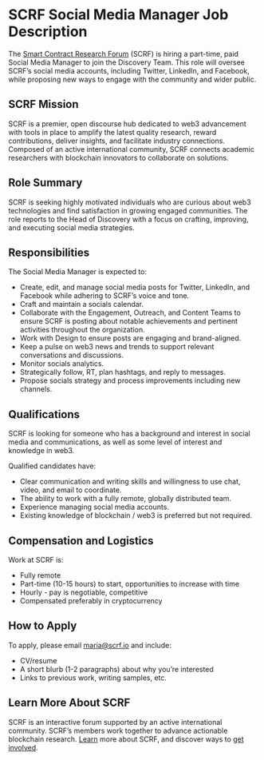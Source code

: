 # SCRF Social Media Manager Job Description

The [Smart Contract Research Forum](https://www.smartcontractresearch.org/) (SCRF) is hiring a part-time, paid Social Media Manager to join the Discovery Team. This role will oversee SCRF’s social media accounts, including Twitter, LinkedIn, and Facebook, while proposing new ways to engage with the community and wider public.

## SCRF Mission

SCRF is a premier, open discourse hub dedicated to web3 advancement with tools in place to amplify the latest quality research, reward contributions, deliver insights, and facilitate industry connections. Composed of an active international community, SCRF connects academic researchers with blockchain innovators to collaborate on solutions.

## Role Summary

SCRF is seeking highly motivated individuals who are curious about web3 technologies and find satisfaction in growing engaged communities. The role reports to the Head of Discovery with a focus on crafting, improving, and executing social media strategies.

## Responsibilities

The Social Media Manager is expected to:

* Create, edit, and manage social media posts for Twitter, LinkedIn, and Facebook while adhering to SCRF’s voice and tone.
* Craft and maintain a socials calendar.
* Collaborate with the Engagement, Outreach, and Content Teams to ensure SCRF is posting about notable achievements and pertinent activities throughout the organization.
* Work with Design to ensure posts are engaging and brand-aligned.
* Keep a pulse on web3 news and trends to support relevant conversations and discussions.
* Monitor socials analytics.
* Strategically follow, RT, plan hashtags, and reply to messages.
* Propose socials strategy and process improvements including new channels.

## Qualifications

SCRF is looking for someone who has a background and interest in social media and communications, as well as some level of interest and knowledge in web3.

Qualified candidates have:

* Clear communication and writing skills and willingness to use chat, video, and email to coordinate.
* The ability to work with a fully remote, globally distributed team.
* Experience managing social media accounts.
* Existing knowledge of blockchain / web3 is preferred but not required.

## Compensation and Logistics

Work at SCRF is:
* Fully remote
* Part-time (10-15 hours) to start, opportunities to increase with time
* Hourly - pay is negotiable, competitive
* Compensated preferably in cryptocurrency

## How to Apply

To apply, please email maria@scrf.io and include:
* CV/resume
* A short blurb (1-2 paragraphs) about why you’re interested
* Links to previous work, writing samples, etc.

## Learn More About SCRF

SCRF is an interactive forum supported by an active international community. SCRF’s members work together to advance actionable blockchain research. [Learn](https://github.com/smartcontractresearchforum/docs) more about SCRF, and discover ways to [get involved](https://github.com/smartcontractresearchforum/docs/blob/main/en/content_connecting_with_scrf.md).
